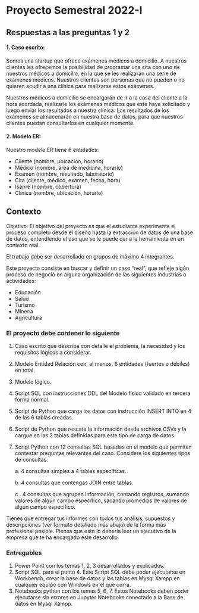 # Proyecto Semestral 2022-I

## Respuestas a las preguntas 1 y 2
#### 1. Caso escrito:

Somos una startup que ofrece exámenes médicos a domicilio. A nuestros clientes les ofrecemos la posibilidad de programar una cita con uno de nuestros médicos a domicilio, en la que se les realizarán una serie de exámenes médicos. Nuestros clientes son personas que no pueden o no quieren acudir a una clínica para realizarse estos exámenes.

Nuestros médicos a domicilio se encargarán de ir a la casa del cliente a la hora acordada, realizarle los exámenes médicos que este haya solicitado y luego enviar los resultados a nuestra clínica. Los resultados de los exámenes se almacenarán en nuestra base de datos, para que nuestros clientes puedan consultarlos en cualquier momento.

#### 2. Modelo ER:
Nuestro modelo ER tiene 6 entidades:
- Cliente (nombre, ubicación, horario)
- Médico (nombre, área de medicina, horario)
- Examen (nombre, resultado, laboratorio)
- Cita (cliente, médico, examen, fecha, hora)
- Isapre (nombre, cobertura)
- Clínica (nombre, ubicación, horario)

## Contexto

Objetivo: El objetivo del proyecto es que el estudiante experimente el proceso completo desde
el diseño hasta la extracción de datos de una base de datos, entendiendo el uso que se le puede
dar a la herramienta en un contexto real.

El trabajo debe ser desarrollado en grupos de máximo 4 integrantes.

Este proyecto consiste en buscar y definir un caso “real”, que refleje algún proceso de negocio
en alguna organización de las siguientes industrias o actividades:
- Educación
- Salud
- Turismo
- Minería
- Agricultura

### El proyecto debe contener lo siguiente
1. Caso escrito que describa con detalle el problema, la necesidad y los requisitos lógicos
a considerar.
2. Modelo Entidad Relación con, al menos, 6 entidades (fuertes o débiles) en total.
3. Modelo lógico.
4. Script SQL con instrucciones DDL del Modelo físico validado en tercera forma normal.
5. Script de Python que carga los datos con instrucción INSERT INTO en 4 de las 6 tablas
creadas.
6. Script de Python que rescate la información desde archivos CSVs y la cargue en las 2
tablas definidas para este tipo de carga de datos.
7. Script Python con 12 consultas SQL basadas en el modelo que permitan contestar
preguntas relevantes del caso. Considere los siguientes tipos de consultas:

    a. 4 consultas simples a 4 tablas específicas.

    b. 4 consultas que contengas JOIN entre tablas.

    c   . 4 consultas que agrupen información, contando registros, sumando valores de
algún campo específico, sacando promedios de valores de algún campo
específico.

Tienes que entregar tus informes con todos tus análisis, supuestos y descripciones (ver
formato detallado más abajo) de la forma más profesional posible. Piensa que esto lo
debería leer un ejecutivo de la empresa que te ha encargado este desarrollo.

### Entregables
1. Power Point con los temas 1, 2, 3 desarrollados y explicados.
2. Script SQL para el punto 4. Este Script SQL debe poder ejecutarse en Workbench, crear
la base de datos y las tablas en Mysql Xampp en cualquier equipo con Windows en el
que corra.
3. Notebooks python con los temas 5, 6, 7. Estos Notebooks deben poder ejecutarse sin
errores en Jupyter Notebooks conectado a la Base de datos en Mysql Xampp.
